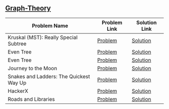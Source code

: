 ## [Graph-Theory](https://www.hackerrank.com/domains/algorithms/graph-theory)

Problem Name|Problem Link|Solution Link
---|---|---
Kruskal (MST): Really Special Subtree|[Problem](https://www.hackerrank.com/challenges/kruskalmstrsub/problem)|[Solution](./kruskalmstrsub.java)
Even Tree|[Problem](https://www.hackerrank.com/challenges/even-tree/problem)|[Solution](./even-tree.java)
Even Tree|[Problem](https://www.hackerrank.com/challenges/even-tree/problem)|[Solution](./even-tree.cpp)
Journey to the Moon|[Problem](https://www.hackerrank.com/challenges/journey-to-the-moon/problem)|[Solution](./journey-to-the-moon.cpp)
Snakes and Ladders: The Quickest Way Up|[Problem](https://www.hackerrank.com/challenges/the-quickest-way-up/problem)|[Solution](./the-quickest-way-up.cpp)
HackerX|[Problem](https://www.hackerrank.com/challenges/missile-defend/problem)|[Solution](./missile-defend.cpp)
Roads and Libraries|[Problem](https://www.hackerrank.com/challenges/torque-and-development/problem)|[Solution](./Roads-and-Libraries.cpp)
